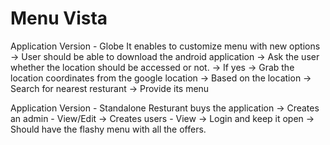 # Menu Vista

Application Version - Globe 
It enables to customize menu with new options 
-> User should be able to download the android application
-> Ask the user whether the location should be accessed or not.
-> If yes
-> Grab the location coordinates from the google location
-> Based on the location 
-> Search for nearest resturant 
-> Provide its menu

Application Version - Standalone
Resturant buys the application
-> Creates an admin - View/Edit
-> Creates users - View
-> Login and keep it open
-> Should have the flashy menu with all the offers.
